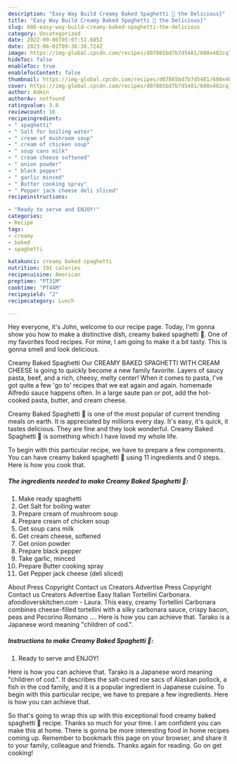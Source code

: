 ```yaml
---
description: "Easy Way Build Creamy Baked Spaghetti 🍝 the Delicious}"
title: "Easy Way Build Creamy Baked Spaghetti 🍝 the Delicious}"
slug: 886-easy-way-build-creamy-baked-spaghetti-the-delicious
category: Uncategorized
date: 2022-09-06T05:07:51.685Z
date: 2023-06-01T09:36:38.724Z
image: https://img-global.cpcdn.com/recipes/d07865bd7b7d5481/680x482cq70/creamy-baked-spaghetti-recipe-main-photo.jpg
hideToc: false
enableToc: true
enableTocContent: false
thumbnail: https://img-global.cpcdn.com/recipes/d07865bd7b7d5481/680x482cq70/creamy-baked-spaghetti-recipe-main-photo.jpg
cover: https://img-global.cpcdn.com/recipes/d07865bd7b7d5481/680x482cq70/creamy-baked-spaghetti-recipe-main-photo.jpg
author: Admin
authorAv: notfound
ratingvalue: 3.8
reviewcount: 16
recipeingredient:
- " spaghetti"
- " Salt for boiling water"
- " cream of mushroom soup"
- " cream of chicken soup"
- " soup cans milk"
- " cream cheese softened"
- " onion powder"
- " black pepper"
- " garlic minced"
- " Butter cooking spray"
- " Pepper jack cheese deli sliced"
recipeinstructions:

- "Ready to serve and ENJOY!"
categories:
- Recipe
tags:
- creamy
- baked
- spaghetti

katakunci: creamy baked spaghetti 
nutrition: 191 calories
recipecuisine: American
preptime: "PT31M"
cooktime: "PT44M"
recipeyield: "2"
recipecategory: Lunch

---
```



Hey everyone, it's John, welcome to our recipe page. Today, I'm gonna show you how to make a distinctive dish, creamy baked spaghetti 🍝. One of my favorites food recipes. For mine, I am going to make it a bit tasty. This is gonna smell and look delicious.

Creamy Baked Spaghetti Our CREAMY BAKED SPAGHETTI WITH CREAM CHEESE is going to quickly become a new family favorite. Layers of saucy pasta, beef, and a rich, cheesy, melty center! When it comes to pasta, I&#39;ve got quite a few &#39;go to&#39; recipes that we eat again and again. homemade Alfredo sauce happens often. In a large saute pan or pot, add the hot-cooked pasta, butter, and cream cheese.

Creamy Baked Spaghetti 🍝 is one of the most popular of current trending meals on earth. It is appreciated by millions every day. It's easy, it's quick, it tastes delicious. They are fine and they look wonderful. Creamy Baked Spaghetti 🍝 is something which I have loved my whole life.


To begin with this particular recipe, we have to prepare a few components. You can have creamy baked spaghetti 🍝 using 11 ingredients and 0 steps. Here is how you cook that.

<!--inarticleads1-->

##### The ingredients needed to make Creamy Baked Spaghetti 🍝:

1. Make ready  spaghetti
1. Get  Salt for boiling water
1. Prepare  cream of mushroom soup
1. Prepare  cream of chicken soup
1. Get  soup cans milk
1. Get  cream cheese, softened
1. Get  onion powder
1. Prepare  black pepper
1. Take  garlic, minced
1. Prepare  Butter cooking spray
1. Get  Pepper jack cheese (deli sliced)


About Press Copyright Contact us Creators Advertise Press Copyright Contact us Creators Advertise Easy Italian Tortellini Carbonara. afoodloverskitchen.com - Laura. This easy, creamy Tortellini Carbonara combines cheese-filled tortellini with a silky carbonara sauce, crispy bacon, peas and Pecorino Romano …. Here is how you can achieve that. Tarako is a Japanese word meaning &#34;children of cod.&#34;. 

<!--inarticleads2-->

##### Instructions to make Creamy Baked Spaghetti 🍝:


1. Ready to serve and ENJOY!

Here is how you can achieve that. Tarako is a Japanese word meaning &#34;children of cod.&#34;. It describes the salt-cured roe sacs of Alaskan pollock, a fish in the cod family, and it is a popular ingredient in Japanese cuisine. To begin with this particular recipe, we have to prepare a few ingredients. Here is how you can achieve that. 

So that's going to wrap this up with this exceptional food creamy baked spaghetti 🍝 recipe. Thanks so much for your time. I am confident you can make this at home. There is gonna be more interesting food in home recipes coming up. Remember to bookmark this page on your browser, and share it to your family, colleague and friends. Thanks again for reading. Go on get cooking!
